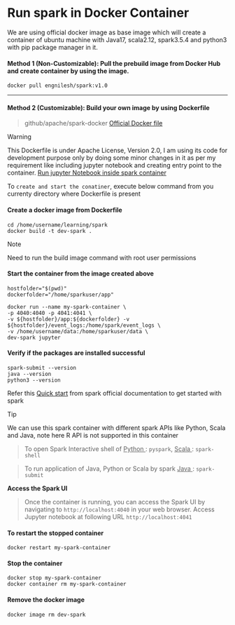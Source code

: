 # Run spark in Docker Container
We are using official docker image as base image which will create a container of ubuntu machine with Java17, scala2.12, spark3.5.4 and python3 with pip package manager in it.

#### Method 1 (Non-Customizable): Pull the prebuild image from Docker Hub and create container by using the image.
```
docker pull engnilesh/spark:v1.0
```
----------------------------------------------------------------------------------------------------

#### Method 2 (Customizable): Build your own image by using Dockerfile

> github/apache/spark-docker
[Official Docker file](https://github.com/apache/spark-docker/blob/6b917ced4279dd7b3a33a81a08db37b3f27e037b/3.5.4/scala2.12-java17-python3-ubuntu/Dockerfile)

> [!WARNING]
> This Dockerfile is under Apache License, Version 2.0, I am using its code for development purpose only by doing some minor changes in it as per my requirement like including jupyter notebook and creating entry point to the container. [Run jupyter Notebook inside spark container](https://medium.com/@sanjeets1900/setting-up-apache-spark-from-scratch-in-a-docker-container-a-step-by-step-guide-2c009c98f2a7)


To `create and start the conatiner`, execute below command from you currenty directory where Dockerfile is present

#### Create a docker image from Dockerfile
```
cd /home/username/learning/spark
docker build -t dev-spark .
```
> [!NOTE]
> Need to run the build image command with root user permissions


#### Start the container from the image created above
```
hostfolder="$(pwd)"
dockerfolder="/home/sparkuser/app"

docker run --name my-spark-container \
-p 4040:4040 -p 4041:4041 \
-v ${hostfolder}/app:${dockerfolder} -v ${hostfolder}/event_logs:/home/spark/event_logs \
-v /home/username/data:/home/sparkuser/data \
dev-spark jupyter
```

#### Verify if the packages are installed successful

```
spark-submit --version
java --version
python3 --version
```

Refer this 
[Quick start](https://spark.apache.org/docs/latest/quick-start.html)
from spark official documentation to get started with spark

> [!TIP]
> We can use this spark container with different spark APIs like Python, Scala and Java, note here R API is not supported in this container

> To open Spark Interactive shell of
<ins> Python </ins> : `pyspark`, 
<ins> Scala </ins> : `spark-shell`

> To run application of Java, Python or Scala by spark
<ins> Java </ins> : `spark-submit`

**Access the Spark UI**
>Once the container is running, you can access the Spark UI by navigating to `http://localhost:4040` in your web browser.
>Access Jupyter notebook at following URL `http://localhost:4041`

#### To restart the stopped container
```
docker restart my-spark-container
```

#### Stop the container
```
docker stop my-spark-container
docker container rm my-spark-container
```

#### Remove the docker image
```
docker image rm dev-spark
```
